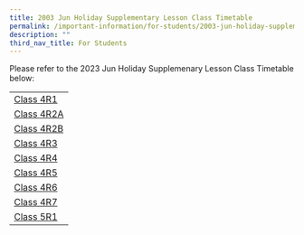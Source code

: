 ```yaml
---
title: 2003 Jun Holiday Supplementary Lesson Class Timetable
permalink: /important-information/for-students/2003-jun-holiday-supplementary-lesson-class-timetable/
description: ""
third_nav_title: For Students
---
```

Please refer to the 2023 Jun Holiday Supplemenary Lesson Class Timetable below:

|  |
|---|
| [Class 4R1](https://drive.google.com/file/d/1a3ESNyHMHqlg9T2Jq7nGQHzkv42el3b1/view?usp=share_link)
| [Class 4R2A](https://drive.google.com/file/d/1TyFUtD-7iS2M7GqqSyx6PdOjp9XQWzvs/view?usp=share_link)
| [Class 4R2B](https://drive.google.com/file/d/1VysN1lsjvx07WEyXZMVHIMVdyq0xkvyt/view?usp=share_link)
| [Class 4R3](https://drive.google.com/file/d/1mwyAGLKRYghpQF-Ef0ZTBfKAtauw17s_/view?usp=share_link)
| [Class 4R4](https://drive.google.com/file/d/1RhHqpADnJB60RJvYpKbjVQmY1hjrySvx/view?usp=share_link)
| [Class 4R5](https://drive.google.com/file/d/1JE6Vebo1CBRYGJwFSHucXenBMmL4kR9t/view?usp=share_link)
| [Class 4R6](https://drive.google.com/file/d/1ucMnNEBBY0cUT3kYOBGZbmhcFhWtXUl8/view?usp=share_link)
| [Class 4R7](https://drive.google.com/file/d/1_BiVl0xapxJza9-tFzS-zPonlZcVwwQr/view?usp=share_link)
| [Class 5R1](https://drive.google.com/file/d/1450tfEeqxAf3xCMMMixYf0a9xgeh4xn_/view?usp=share_link)